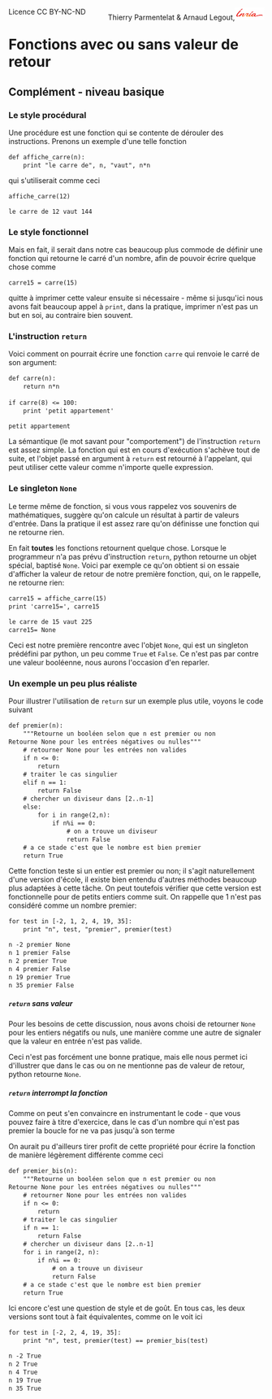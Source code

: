 
<span style="float:left;">Licence CC BY-NC-ND</span><span style="float:right;">Thierry Parmentelat &amp; Arnaud Legout,<img src="../../media/inria-25.png" style="display:inline"></span><br/>

# Fonctions avec ou sans valeur de retour

## Complément - niveau basique

### Le style procédural

Une procédure est une fonction qui se contente de dérouler des instructions. Prenons un exemple d'une telle fonction


```
def affiche_carre(n):
    print "le carre de", n, "vaut", n*n
```

qui s'utiliserait comme ceci


```
affiche_carre(12)
```

    le carre de 12 vaut 144


### Le style fonctionnel

Mais en fait, il serait dans notre cas beaucoup plus commode de définir une fonction qui retourne le carré d'un nombre, afin de pouvoir écrire quelque chose comme

    carre15 = carre(15)

quitte à imprimer cette valeur ensuite si nécessaire - même si jusqu'ici nous avons fait beaucoup appel à `print`, dans la pratique, imprimer n'est pas un but en soi, au contraire bien souvent.

### L'instruction `return`

Voici comment on pourrait écrire une fonction `carre` qui renvoie le carré de son argument:


```
def carre(n):
    return n*n

if carre(8) <= 100:
    print 'petit appartement'
```

    petit appartement


La sémantique (le mot savant pour "comportement") de l'instruction `return` est assez simple. La fonction qui est en cours d'exécution s'achève tout de suite, et l'objet passé en argument à `return` est retourné à l'appelant, qui peut utiliser cette valeur comme n'importe quelle expression.

### Le singleton `None`

Le terme même de fonction, si vous vous rappelez vos souvenirs de mathématiques, suggère qu'on calcule un résultat à partir de valeurs d'entrée. Dans la pratique il est assez rare qu'on définisse une fonction qui ne retourne rien.

En fait **toutes** les fonctions retournent quelque chose. Lorsque le programmeur n'a pas prévu d'instruction `return`, python retourne un objet spécial, baptisé `None`. Voici par exemple ce qu'on obtient si on essaie d'afficher la valeur de retour de notre première fonction, qui, on le rappelle, ne retourne rien:


```
carre15 = affiche_carre(15)
print 'carre15=', carre15
```

    le carre de 15 vaut 225
    carre15= None


Ceci est notre première rencontre avec l'objet `None`, qui est un singleton prédéfini par python, un peu comme `True` et `False`. Ce n'est pas par contre une valeur booléenne, nous aurons l'occasion d'en reparler.

### Un exemple un peu plus réaliste

Pour illustrer l'utilisation de `return` sur un exemple plus utile, voyons le code suivant


```
def premier(n):
    """Retourne un booléen selon que n est premier ou non
Retourne None pour les entrées négatives ou nulles"""
    # retourner None pour les entrées non valides
    if n <= 0:
        return
    # traiter le cas singulier
    elif n == 1:
        return False
    # chercher un diviseur dans [2..n-1]
    else:
        for i in range(2,n):
            if n%i == 0:
                # on a trouve un diviseur
                return False
    # a ce stade c'est que le nombre est bien premier
    return True
```

Cette fonction teste si un entier est premier ou non; il s'agit naturellement d'une version d'école, il existe bien entendu d'autres méthodes beaucoup plus adaptées à cette tâche. On peut toutefois vérifier que cette version est fonctionnelle pour de petits entiers comme suit. On rappelle que 1 n'est pas considéré comme un nombre premier:


```
for test in [-2, 1, 2, 4, 19, 35]:
    print "n", test, "premier", premier(test)
```

    n -2 premier None
    n 1 premier False
    n 2 premier True
    n 4 premier False
    n 19 premier True
    n 35 premier False


##### `return` sans valeur

Pour les besoins de cette discussion, nous avons choisi de retourner `None` pour les entiers négatifs ou nuls, une manière comme une autre de signaler que la valeur en entrée n'est pas valide.

Ceci n'est pas forcément une bonne pratique, mais elle nous permet ici d'illustrer que dans le cas ou on ne mentionne pas de valeur de retour, python retourne `None`.

##### `return` interrompt la fonction

Comme on peut s'en convaincre en instrumentant le code - que vous pouvez faire à titre d'exercice, dans le cas d'un nombre qui n'est pas premier la boucle for ne va pas jusqu'à son terme

On aurait pu d'ailleurs tirer profit de cette propriété pour écrire la fonction de manière légèrement différente comme ceci


```
def premier_bis(n):
    """Retourne un booléen selon que n est premier ou non
Retourne None pour les entrées négatives ou nulles"""
    # retourner None pour les entrées non valides
    if n <= 0:
        return
    # traiter le cas singulier
    if n == 1:
        return False
    # chercher un diviseur dans [2..n-1]
    for i in range(2, n):
        if n%i == 0:
            # on a trouve un diviseur
            return False
    # a ce stade c'est que le nombre est bien premier
    return True
```

Ici encore c'est une question de style et de goût. En tous cas, les deux versions sont tout à fait équivalentes, comme on le voit ici


```
for test in [-2, 2, 4, 19, 35]:
    print "n", test, premier(test) == premier_bis(test)
```

    n -2 True
    n 2 True
    n 4 True
    n 19 True
    n 35 True

